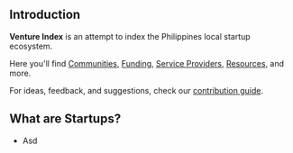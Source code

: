 ## Introduction

**Venture Index** is an attempt to index the Philippines local startup ecosystem.

Here you'll find [Communities](./communities/index.md), [Funding](./funding/index.md), [Service Providers](./services/index.md), [Resources](./resources/index.md), and more.

For ideas, feedback, and suggestions, check our [contribution guide](./contributing.md).

## What are Startups?

- Asd